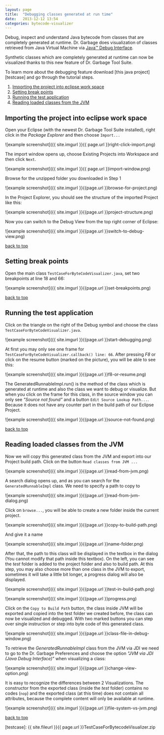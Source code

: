```yaml
---
layout:	page
title:	"Debugging classes generated at run time"
date:	2013-12-12 13:54
categories: bytecode-visualizer
---
```


Debug, inspect and understand Java bytecode from classes that are completely
generated at runtime. Dr. Garbage does visualization of classes retrieved from
Java Virtual Machine via [Java™ Debug Interface][jdi].

Synthetic classes which are completely generated at runtime can now be
visualized thanks to this new feature of Dr. Garbage Tool Suite. 

To learn more about the debugging feature download [this java
project][testcase] and go through the tutorial steps. 

1.	[Importing the project into eclipse work space](#1)
2.	[Setting break points](#2)
3.	[Running the test application](#3)
4.	[Reading loaded classes from the JVM](#4)





Importing the project into eclipse work space  <a name="1"></a>
---------------------------------------------

Open your Eclipse (with the newest Dr. Garbage Tool Suite installed), right
click in the *Package Explorer* and then choose `Import...`

![example screenshot]({{ site.imgurl }}{{ page.url }}right-click-import.png)

The import window opens up, choose Existing Projects into Workspace and then
click `Next`.

![example screenshot]({{ site.imgurl }}{{ page.url }}import-window.png)

Browse for the unzipped folder you downloaded in Step 1 

![example screenshot]({{ site.imgurl }}{{page.url }}browse-for-project.png)

In the Project Explorer, you should see the structure of the imported Project
like this: 

![example screenshot]({{ site.imgurl }}{{page.url }}project-structure.png)

Now you can switch to the Debug View from the top right corner of Eclipse:

![example screenshot]({{ site.imgurl }}{{page.url }}switch-to-debug-view.png)

[back to top](#top)




Setting break points  <a name="2"></a>
--------------------

Open the main class `TestCaseForByteCodeVisualizer.java`, set two breakpoints at
line 18 and 66: 

![example screenshot]({{ site.imgurl }}{{page.url }}set-breakpoints.png)

[back to top](#top)




Running the test application  <a name="3"></a>
----------------------------

Click on the triangle on the right of the Debug symbol and choose the class
`TestCaseForByteCodeVisualizer.java`.

![example screenshot]({{ site.imgurl }}{{page.url }}start-debugging.png)

At first you may only see one frame for
`TestCaseForByteCodeVisualizer.callback() line: 66`. After pressing *F8* or
click on the resume button (marked on the picture), you will be able to see
this:

![example screenshot]({{ site.imgurl }}{{page.url }}f8-or-resume.png)

The GeneratedRunnableImpl.run() is the method of the class which is generated
at runtime and also the class we want to debug or visualize. But when you click
on the frame for this class, in the source window you can only see *"Source not
found"* and a button `Edit Source Lookup Path...`. Because it does not have any
counter part in the build path of our Eclipse Project.

![example screenshot]({{ site.imgurl }}{{page.url }}source-not-found.png)

[back to top](#top)




Reading loaded classes from the JVM  <a name="4"></a>
-----------------------------------

Now we will copy this generated class from the JVM and export into our Project
build path. Click on the button `Read classes from JVM ...`

![example screenshot]({{ site.imgurl }}{{page.url }}read-from-jvm.png)

A search dialog opens up, and as you can search for the `GeneratedRunnableImpl`
class. We need to specify a path to copy to 

![example screenshot]({{ site.imgurl }}{{page.url }}read-from-jvm-dialog.png)

Click on `browse...`, you will be able to create a new folder inside the
current project.

![example screenshot]({{ site.imgurl }}{{page.url }}copy-to-build-path.png)

And give it a name

![example screenshot]({{ site.imgurl }}{{page.url }}name-folder.png)

After that, the path to this class will be displayed in the textbox in the
dialog (You cannot modify that path inside this textbox). On the left, you can
see the *test* folder is added to the project folder and also to build path. At
this step, you may also choose more than one class in the JVM to export,
sometimes it will take a little bit longer, a progress dialog will also be
displayed. 

![example screenshot]({{ site.imgurl }}{{page.url }}test-in-build-path.png)

![example screenshot]({{ site.imgurl }}{{page.url }}progress.png)

Click on the `Copy to Build Path` button, the class inside JVM will be exported
and copied into the test folder we created before, the class can now be
visualized and debugged. With two marked buttons you can step over single
instruction or step into byte code of this generated class. 

![example screenshot]({{ site.imgurl }}{{page.url }}class-file-in-debug-window.png)

To retrieve the *GeneratedRunnableImpl* class from the JVM via JDI we need to
go to the Dr. Garbage Preferences and choose the option *"JVM via JDI (Java Debug
Interface)"* when visualizing a class: 

![example screenshot]({{ site.imgurl }}{{page.url }}change-view-option.png)

It is easy to recognize the differences between 2 Visualizations. The
constructor from the exported class (inside the *test* folder) contains no
codes (`nop`) and the exported class (at this time) does not contain all
attributes, because the complete content will only be available at runtime. 

![example screenshot]({{ site.imgurl }}{{page.url }}file-system-vs-jvm.png)

[back to top](#top)




[jdi]: http://docs.oracle.com/javase/1.5.0/docs/guide/jpda/jdi/ 
[testcase]: {{ site.fileurl }}{{ page.url }}TestCaseForBytecodeVisualizer.zip
